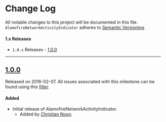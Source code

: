 # Change Log
All notable changes to this project will be documented in this file.
`AlamofireNetworkActivityIndicator` adheres to [Semantic Versioning](http://semver.org/).

#### 1.x Releases

- `1.0.x` Releases - [1.0.0](#100)

---

## [1.0.0](https://github.com/Alamofire/AlamofireNetworkActivityIndicator/releases/tag/1.0.0)
Released on 2016-02-07. All issues associated with this milestone can be found using this
[filter](https://github.com/Alamofire/AlamofireNetworkActivityIndicator/issues?utf8=✓&q=milestone%3A1.0.0).

#### Added
- Initial release of AlamofireNetworkActivityIndicator.
  - Added by [Christian Noon](https://github.com/cnoon).
